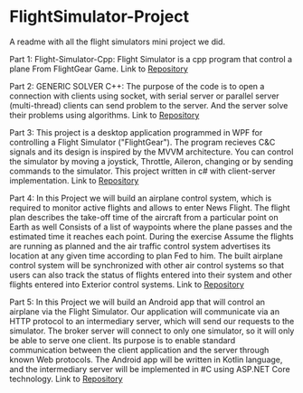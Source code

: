 # FlightSimulator-Project
A readme with all the flight simulators mini project we did.

Part 1: Flight-Simulator-Cpp: Flight Simulator is a cpp program that control a plane From FlightGear Game.
Link to [Repository](https://github.com/benazoulaydev/Flight-Simulator-Cpp)

Part 2: GENERIC SOLVER C++: The purpose of the code is to open a connection with clients using socket, with serial server or parallel server (multi-thread) clients can send problem to the server. And the server solve their problems using algorithms.
Link to [Repository](https://github.com/benazoulaydev/GenericSolver)

Part 3: This project is a desktop application programmed in WPF for controlling a Flight Simulator ("FlightGear"). The program recieves C&C signals and its design is inspired by the MVVM architecture. You can control the simulator by moving a joystick, Throttle, Aileron, changing or by sending commands to the simulator. This project written in c# with client-server implementation.
Link to [Repository](https://github.com/kfiryehuda/FlightSimulatorApp)

Part 4: In this Project we will build an airplane control system, which is required to monitor active flights and allows to enter News Flight. The flight plan describes the take-off time of the aircraft from a particular point on Earth as well Consists of a list of waypoints where the plane passes and the estimated time it reaches each point. During the exercise Assume the flights are running as planned and the air traffic control system advertises its location at any given time according to plan Fed to him. The built airplane control system will be synchronized with other air control systems so that users can also track the status of flights entered into their system and other flights entered into Exterior control systems.
Link to [Repository](https://github.com/benazoulaydev/flightSimulatorWebApi/)

Part 5: In this Project we will build an Android app that will control an airplane via the Flight Simulator. 
Our application will communicate via an HTTP protocol to an intermediary server, which will send our requests to the simulator. 
The broker server will connect to only one simulator, so it will only be able to serve one client. 
Its purpose is to enable standard communication between the client application and the server through known Web protocols. 
The Android app will be written in Kotlin language, and the intermediary server will be implemented in #C using ASP.NET Core technology.
Link to [Repository](https://github.com/kfiryehuda/FlightMobileApp)
